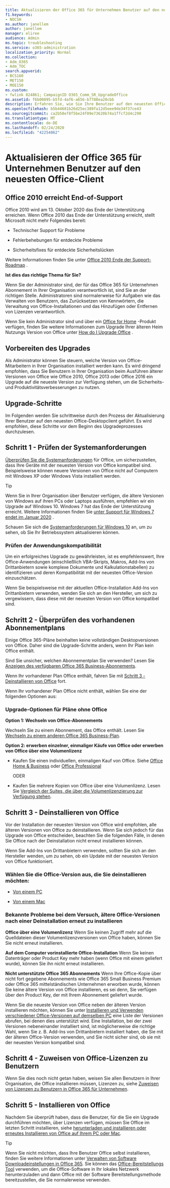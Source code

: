 ```yaml
---
title: Aktualisieren der Office 365 für Unternehmen Benutzer auf den neuesten Office-Client
f1.keywords:
- NOCSH
ms.author: janellem
author: janellem
manager: eliree
audience: Admin
ms.topic: troubleshooting
ms.service: o365-administration
localization_priority: Normal
ms.collection:
- Adm_O365
- Adm_TOC
search.appverid:
- BCS160
- MET150
- MOE150
ms.custom:
- fwlink 824861; CampaignID O365_Comm_SR_UpgradeOffice
ms.assetid: f6b00895-b5fd-4af6-a656-b7788ea20cbb
description: Erfahren Sie, wie Sie Ihre Benutzer auf den neuesten Office-Client aktualisieren.
ms.openlocfilehash: b5b44681b26d25ec389fa12d5eee9de34f37ce43
ms.sourcegitcommit: ca2b58ef8f5be24f09e73620b74a1ffcf2d4c290
ms.translationtype: MT
ms.contentlocale: de-DE
ms.lasthandoff: 02/24/2020
ms.locfileid: "42254062"
---
```

# <a name="upgrade-your-office-365-for-business-users-to-the-latest-office-client"></a>Aktualisieren der Office 365 für Unternehmen Benutzer auf den neuesten Office-Client

## <a name="office-2010-reaches-end-of-support"></a>Office 2010 erreicht End-of-Support

Office 2010 wird am 13. Oktober 2020 das Ende der Unterstützung erreichen. Wenn Office 2010 das Ende der Unterstützung erreicht, stellt Microsoft nicht mehr Folgendes bereit:

- Technischer Support für Probleme

- Fehlerbehebungen für entdeckte Probleme

- Sicherheitsfixes für entdeckte Sicherheitslücken

Weitere Informationen finden Sie unter [Office 2010 Ende der Support-Roadmap](https://docs.microsoft.com/deployoffice/office-2010-end-support-roadmap) .

 **Ist dies das richtige Thema für Sie?**
  
 Wenn Sie der Administrator sind, der für das Office 365 für Unternehmen Abonnement in Ihrer Organisation verantwortlich ist, sind Sie an der richtigen Stelle. Administratoren sind normalerweise für Aufgaben wie das Verwalten von Benutzern, das Zurücksetzen von Kennwörtern, die Verwaltung von Office-Installationen und das Hinzufügen oder Entfernen von Lizenzen verantwortlich.

 Wenn Sie kein Administrator sind und über ein [Office for Home](https://support.office.com/article/28cbc8cf-1332-4f04-9123-9b660abb629e.aspx#BKMK_OfficePlans) -Produkt verfügen, finden Sie weitere Informationen zum Upgrade Ihrer älteren Heim Nutzungs Version von Office unter [How do I Upgrade Office](https://support.office.com/article/ee68f6cf-422f-464a-82ec-385f65391350.aspx) .

## <a name="getting-ready-to-upgrade"></a>Vorbereiten des Upgrades

Als Administrator können Sie steuern, welche Version von Office-Mitarbeitern in Ihrer Organisation installiert werden kann. Es wird dringend empfohlen, dass Sie Benutzern in Ihrer Organisation beim Ausführen älterer Versionen von Office wie Office 2010, Office 2013 oder Office 2016 ein Upgrade auf die neueste Version zur Verfügung stehen, um die Sicherheits-und Produktivitätsverbesserungen zu nutzen.

## <a name="upgrade-steps"></a>Upgrade-Schritte

Im Folgenden werden Sie schrittweise durch den Prozess der Aktualisierung Ihrer Benutzer auf den neuesten Office-Desktopclient geführt. Es wird empfohlen, diese Schritte vor dem Beginn des Upgradeprozesses durchzulesen.
  
## <a name="step-1---check-system-requirements"></a>Schritt 1 - Prüfen der Systemanforderungen

[Überprüfen Sie die Systemanforderungen](https://products.office.com/office-system-requirements) für Office, um sicherzustellen, dass Ihre Geräte mit der neuesten Version von Office kompatibel sind. Beispielsweise können neuere Versionen von Office nicht auf Computern mit Windows XP oder Windows Vista installiert werden.
  
> [!TIP]
> Wenn Sie in Ihrer Organisation über Benutzer verfügen, die ältere Versionen von Windows auf ihren PCs oder Laptops ausführen, empfehlen wir ein Upgrade auf Windows 10. Windows 7 hat das Ende der Unterstützung erreicht. Weitere Informationen finden Sie [unter Support für Windows 7 endet im Januar 2020](https://www.microsoft.com/microsoft-365/windows/end-of-windows-7-support?rtc=1) .

Schauen Sie sich die [Systemanforderungen für Windows 10](https://www.microsoft.com/windows/windows-10-specifications) an, um zu sehen, ob Sie Ihr Betriebssystem aktualisieren können.

### <a name="check-application-compatibility"></a>Prüfen der Anwendungskompatibilität

Um ein erfolgreiches Upgrade zu gewährleisten, ist es empfehlenswert, Ihre Office-Anwendungen (einschließlich VBA-Skripts, Makros, Add-Ins von Drittanbietern sowie komplexe Dokumente und Kalkulationstabellen) zu identifizieren und deren Kompatibilität mit der neuesten Office-Version einzuschätzen.
  
Wenn Sie beispielsweise mit der aktuellen Office-Installation Add-Ins von Drittanbietern verwenden, wenden Sie sich an den Hersteller, um sich zu vergewissern, dass diese mit der neuesten Version von Office kompatibel sind.
  
## <a name="step-2---check-your-existing-subscription-plan"></a>Schritt 2 - Überprüfen des vorhandenen Abonnementplans

Einige Office 365-Pläne beinhalten keine vollständigen Desktopversionen von Office. Daher sind die Upgrade-Schritte anders, wenn Ihr Plan kein Office enthält.
  
Sind Sie unsicher, welchen Abonnementplan Sie verwenden? Lesen Sie [Anzeigen des verfügbaren Office 365 Business-Abonnements](../admin-overview/what-subscription-do-i-have.md).
  
Wenn Ihr vorhandener Plan Office enthält, fahren Sie mit [Schritt 3 - Deinstallieren von Office](#step-3---uninstall-office) fort.
  
Wenn Ihr vorhandener Plan Office nicht enthält, wählen Sie eine der folgenden Optionen aus:
  
### <a name="upgrade-options-for-plans-that-dont-include-office"></a>Upgrade-Optionen für Pläne ohne Office

 **Option 1: Wechseln von Office-Abonnements**

Wechseln Sie zu einem Abonnement, das Office enthält. Lesen Sie [Wechseln zu einem anderen Office 365 Business-Plan](../../commerce/subscriptions/switch-to-a-different-plan.md).

**Option 2: erwerben einzelner, einmaliger Käufe von Office oder erwerben von Office über eine Volumenlizenz**

 - Kaufen Sie einen individuellen, einmaligen Kauf von Office. Siehe [Office Home &amp; Business](https://products.office.com/home-and-business) oder [Office Professional](https://products.office.com/professional)

     ODER

 - Kaufen Sie mehrere Kopien von Office über eine Volumenlizenz. Lesen Sie [Vergleich der Suites, die über die Volumenlizenzierung zur Verfügung stehen](https://products.office.com/business/microsoft-office-volume-licensing-suites-comparison).

## <a name="step-3---uninstall-office"></a>Schritt 3 - Deinstallieren von Office

Vor der Installation der neuesten Version von Office wird empfohlen, alle älteren Versionen von Office zu deinstallieren. Wenn Sie sich jedoch für das Upgrade von Office entscheiden, beachten Sie die folgenden Fälle, in denen Sie Office nach der Deinstallation nicht erneut installieren können.
  
Wenn Sie Add-Ins von Drittanbietern verwenden, sollten Sie sich an den Hersteller wenden, um zu sehen, ob ein Update mit der neuesten Version von Office funktioniert.

### <a name="select-the-version-of-office-you-want-to-uninstall"></a>Wählen Sie die Office-Version aus, die Sie deinstallieren möchten:

- [Von einem PC](https://support.office.com/article/9dd49b83-264a-477a-8fcc-2fdf5dbf61d8.aspx)

- [Von einem Mac](https://support.office.com/article/eefa1199-5b58-43af-8a3d-b73dc1a8cae3.aspx)
  
### <a name="known-issues-trying-to-reinstall-older-versions-of-office-after-an-uninstall"></a>Bekannte Probleme bei dem Versuch, ältere Office-Versionen nach einer Deinstallation erneut zu installieren

 **Office über eine Volumenlizenz** Wenn Sie keinen Zugriff mehr auf die Quelldateien dieser Volumenlizenzversionen von Office haben, können Sie Sie nicht erneut installieren.

 **Auf dem Computer vorinstallierte Office-Installation** Wenn Sie keinen Datenträger oder Product Key mehr haben (wenn Office mit einem geliefert wurde), können Sie ihn nicht erneut installieren.

 **Nicht unterstützte Office 365 Abonnements** Wenn Ihre Office-Kopie über nicht fort gegebene Abonnements wie Office 365 Small Business Premium oder Office 365 mittelständischen Unternehmen erworben wurde, können Sie keine ältere Version von Office installieren, es sei denn, Sie verfügen über den Product Key, der mit Ihrem Abonnement geliefert wurde.

Wenn Sie die neueste Version von Office neben der älteren Version installieren möchten, können Sie unter [Installieren und Verwenden verschiedener Office-Versionen auf demselben PC](https://support.office.com/article/6ebb44ce-18a3-43f9-a187-b78c513788bf.aspx) eine Liste der Versionen abrufen, bei denen dies unterstützt wird. Eine Installation, bei der zwei Versionen nebeneinander installiert sind, ist möglicherweise die richtige Wahl, wenn Sie z. B. Add-Ins von Drittanbietern installiert haben, die Sie mit der älteren Office-Version verwenden, und Sie nicht sicher sind, ob sie mit der neuesten Version kompatibel sind.

## <a name="step-4---assign-office-licenses-to-users"></a>Schritt 4 - Zuweisen von Office-Lizenzen zu Benutzern

Wenn Sie dies noch nicht getan haben, weisen Sie allen Benutzern in Ihrer Organisation, die Office installieren müssen, Lizenzen zu, siehe [Zuweisen von Lizenzen zu Benutzern in Office 365 für Unternehmen](../manage/assign-licenses-to-users.md).
  
## <a name="step-5---install-office"></a>Schritt 5 - Installieren von Office

Nachdem Sie überprüft haben, dass die Benutzer, für die Sie ein Upgrade durchführen möchten, über Lizenzen verfügen, müssen Sie Office im letzten Schritt installieren, siehe [herunterladen und installieren oder erneutes Installieren von Office auf Ihrem PC oder Mac](https://support.office.com/article/4414eaaf-0478-48be-9c42-23adc4716658.aspx).
  
> [!TIP]
> Wenn Sie nicht möchten, dass Ihre Benutzer Office selbst installieren, finden Sie weitere Informationen unter [Verwalten von Software Downloadeinstellungen in Office 365](https://docs.microsoft.com/DeployOffice/manage-software-download-settings-office-365). Sie können das [Office-Bereitstellungs Tool](https://docs.microsoft.com/DeployOffice/overview-of-the-office-2016-deployment-tool) verwenden, um die Office-Software in Ihr lokales Netzwerk herunterzuladen und dann Office mit der Software Bereitstellungsmethode bereitzustellen, die Sie normalerweise verwenden.